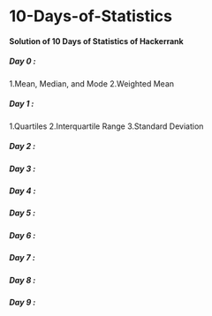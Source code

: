 # 10-Days-of-Statistics

<h4>Solution of 10 Days of Statistics of Hackerrank</h4>

<h5> Day 0 : </h5>
1.Mean, Median, and Mode
2.Weighted Mean

<h5> Day 1 : </h5>
1.Quartiles
2.Interquartile Range
3.Standard Deviation

<h5> Day 2 : </h5>
<h5> Day 3 : </h5>
<h5> Day 4 : </h5>
<h5> Day 5 : </h5>
<h5> Day 6 : </h5>
<h5> Day 7 : </h5>
<h5> Day 8 : </h5>
<h5> Day 9 : </h5>
